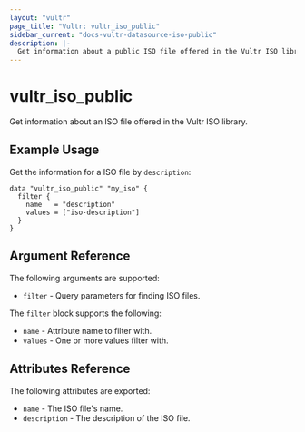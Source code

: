 ```yaml
---
layout: "vultr"
page_title: "Vultr: vultr_iso_public"
sidebar_current: "docs-vultr-datasource-iso-public"
description: |-
  Get information about a public ISO file offered in the Vultr ISO library.
---
```


# vultr_iso_public

Get information about an ISO file offered in the Vultr ISO library.

## Example Usage

Get the information for a ISO file by `description`:
```hcl
data "vultr_iso_public" "my_iso" {
  filter {
    name   = "description"
    values = ["iso-description"]
  }
}
```

## Argument Reference

The following arguments are supported:

* `filter` - Query parameters for finding ISO files.

The `filter` block supports the following:

* `name` - Attribute name to filter with.
* `values` - One or more values filter with.

## Attributes Reference

The following attributes are exported:

* `name` - The ISO file's name.
* `description` - The description of the ISO file.